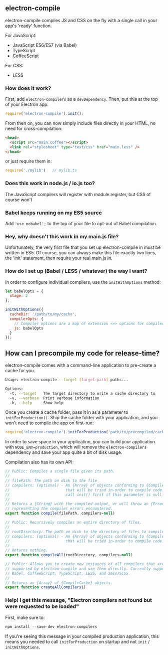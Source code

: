 ## electron-compile

electron-compile compiles JS and CSS on the fly with a single call in your app's 'ready' function.

For JavaScript:

* JavaScript ES6/ES7 (via Babel)
* TypeScript
* CoffeeScript

For CSS:

* LESS

### How does it work?

First, add `electron-compilers` as a `devDependency`. Then, put this at the top of your Electron app:

```js
require('electron-compile').init();
```

From then on, you can now simply include files directly in your HTML, no need for cross-compilation:

```html
<head>
  <script src="main.coffee"></script>
  <link rel="stylesheet" type="text/css" href="main.less" />
</head>
```

or just require them in:

```js
require('./mylib')   // mylib.ts
```

### Does this work in node.js / io.js too?

The JavaScript compilers will register with module.register, but CSS of course won't

### Babel keeps running on my ES5 source

Add `'use nobabel';` to the top of your file to opt-out of Babel compilation.

### Hey, why doesn't this work in my main.js file?

Unfortunately, the very first file that you set up electron-compile in must be written in ES5. Of course, you can always make this file exactly two lines, the 'init' statement, then require your real main.js in.

### How do I set up (Babel / LESS / whatever) the way I want?

In order to configure individual compilers, use the `initWithOptions` method:

```js
let babelOpts = {
  stage: 2
};

initWithOptions({
  cacheDir: '/path/to/my/cache',
  compilerOpts: {
    // Compiler options are a map of extension <=> options for compiler
    js: babelOpts
  }
});
```

## How can I precompile my code for release-time?

electron-compile comes with a command-line application to pre-create a cache for you.

```sh
Usage: electron-compile --target [target-path] paths...

Options:
  -t, --target   The target directory to write a cache directory to
  -v, --verbose  Print verbose information
  -h, --help     Show help
```

Once you create a cache folder, pass it in as a parameter to `initForProduction()`. Ship the cache folder with your application, and you won't need to compile the app on first-run:

```js
require('electron-compile').initForProduction('path/to/precompiled/cache/folder');
```

In order to save space in your application, you can build your application with `NODE_ENV=production`, which will remove the `electron-compilers` dependency and save your app quite a bit of disk usage.

Compilation also has its own API:

```js
// Public: Compiles a single file given its path.
//
// filePath: The path on disk to the file
// compilers: (optional) - An {Array} of objects conforming to {CompileCache}
//                         that will be tried in-order to compile code. You must
//                         call init() first if this parameter is null.
//
// Returns a {String} with the compiled output, or will throw an {Error} 
// representing the compiler errors encountered.
export function compile(filePath, compilers=null)

// Public: Recursively compiles an entire directory of files.
//
// rootDirectory: The path on disk to the directory of files to compile.
// compilers: (optional) - An {Array} of objects conforming to {CompileCache}
//                         that will be tried in-order to compile code.
//
// Returns nothing.
export function compileAll(rootDirectory, compilers=null)

// Public: Allows you to create new instances of all compilers that are 
// supported by electron-compile and use them directly. Currently supports
// Babel, CoffeeScript, TypeScript, LESS, and Sass/SCSS.
//
// Returns an {Array} of {CompileCache} objects.
export function createAllCompilers()
```


### Help! I get this message, "Electron compilers not found but were requested to be loaded"

First, make sure to:

```js
npm install --save-dev electron-compilers
```

If you're seeing this message in your compiled production application, this means you needed to call `initForProduction` on startup and not `init` / `initWithOptions`.

